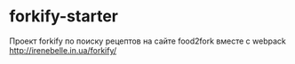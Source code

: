 # forkify-starter
Проект forkify по поиску рецептов на сайте food2fork
вместе с webpack
http://irenebelle.in.ua/forkify/
